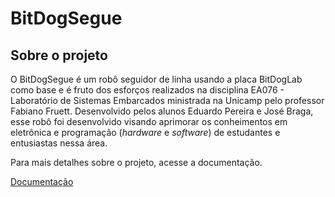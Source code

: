 # BitDogSegue

## Sobre o projeto
O BitDogSegue é um robô seguidor de linha usando a placa BitDogLab como base e é fruto dos esforços realizados na disciplina EA076 - Laboratório de Sistemas Embarcados ministrada na Unicamp pelo professor Fabiano Fruett. Desenvolvido pelos alunos Eduardo Pereira e José Braga, esse robô foi desenvolvido visando aprimorar os conheimentos em eletrônica e programação (_hardware_ e _software_) de estudantes e entusiastas nessa área.

Para mais detalhes sobre o projeto, acesse a documentação.

[Documentação](https://docs.google.com/document/d/1uC-1uOnyaNJ6YEM8gG9vPqVe9gIrEa1YJPF4Q7OL9hc/edit?usp=sharing)
